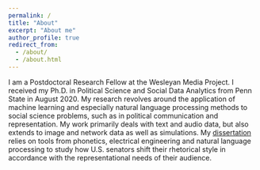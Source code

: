 ```yaml
---
permalink: /
title: "About"
excerpt: "About me"
author_profile: true
redirect_from: 
  - /about/
  - /about.html
---
```


I am a Postdoctoral Research Fellow at the Wesleyan Media Project. I received my Ph.D. in Political Science and Social Data Analytics from Penn State in August 2020. My research revolves around the application of machine learning and especially natural language processing methods to social science problems, such as in political communication and representation. My work primarily deals with text and audio data, but also extends to image and network data as well as simulations. My [dissertation](https://markusneumann.github.io/research/phoneticstyleshifting) relies on tools from phonetics, electrical engineering and natural language processing to study how U.S. senators shift their rhetorical style in accordance with the representational needs of their audience.

